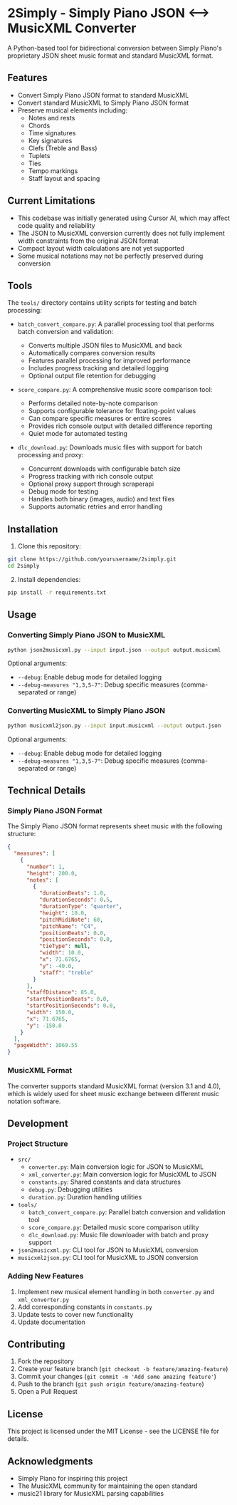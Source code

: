 # 2Simply - Simply Piano JSON ⟷ MusicXML Converter

A Python-based tool for bidirectional conversion between Simply Piano's proprietary JSON sheet music format and standard MusicXML format.

## Features

- Convert Simply Piano JSON format to standard MusicXML
- Convert standard MusicXML to Simply Piano JSON format
- Preserve musical elements including:
  - Notes and rests
  - Chords
  - Time signatures
  - Key signatures
  - Clefs (Treble and Bass)
  - Tuplets
  - Ties
  - Tempo markings
  - Staff layout and spacing

## Current Limitations

- This codebase was initially generated using Cursor AI, which may affect code quality and reliability
- The JSON to MusicXML conversion currently does not fully implement width constraints from the original JSON format
- Compact layout width calculations are not yet supported
- Some musical notations may not be perfectly preserved during conversion

## Tools

The `tools/` directory contains utility scripts for testing and batch processing:

- `batch_convert_compare.py`: A parallel processing tool that performs batch conversion and validation:
  - Converts multiple JSON files to MusicXML and back
  - Automatically compares conversion results
  - Features parallel processing for improved performance
  - Includes progress tracking and detailed logging
  - Optional output file retention for debugging

- `score_compare.py`: A comprehensive music score comparison tool:
  - Performs detailed note-by-note comparison
  - Supports configurable tolerance for floating-point values
  - Can compare specific measures or entire scores
  - Provides rich console output with detailed difference reporting
  - Quiet mode for automated testing

- `dlc_download.py`: Downloads music files with support for batch processing and proxy:
  - Concurrent downloads with configurable batch size
  - Progress tracking with rich console output
  - Optional proxy support through scraperapi
  - Debug mode for testing
  - Handles both binary (images, audio) and text files
  - Supports automatic retries and error handling

## Installation

1. Clone this repository:
```bash
git clone https://github.com/yourusername/2simply.git
cd 2simply
```

2. Install dependencies:
```bash
pip install -r requirements.txt
```

## Usage

### Converting Simply Piano JSON to MusicXML

```bash
python json2musicxml.py --input input.json --output output.musicxml
```

Optional arguments:
- `--debug`: Enable debug mode for detailed logging
- `--debug-measures "1,3,5-7"`: Debug specific measures (comma-separated or range)

### Converting MusicXML to Simply Piano JSON

```bash
python musicxml2json.py --input input.musicxml --output output.json
```

Optional arguments:
- `--debug`: Enable debug mode for detailed logging
- `--debug-measures "1,3,5-7"`: Debug specific measures (comma-separated or range)

## Technical Details

### Simply Piano JSON Format

The Simply Piano JSON format represents sheet music with the following structure:

```json
{
  "measures": [
    {
      "number": 1,
      "height": 200.0,
      "notes": [
        {
          "durationBeats": 1.0,
          "durationSeconds": 0.5,
          "durationType": "quarter",
          "height": 10.0,
          "pitchMidiNote": 60,
          "pitchName": "C4",
          "positionBeats": 0.0,
          "positionSeconds": 0.0,
          "tieType": null,
          "width": 10.0,
          "x": 71.6765,
          "y": -40.0,
          "staff": "treble"
        }
      ],
      "staffDistance": 85.0,
      "startPositionBeats": 0.0,
      "startPositionSeconds": 0.0,
      "width": 150.0,
      "x": 71.6765,
      "y": -150.0
    }
  ],
  "pageWidth": 1069.55
}
```

### MusicXML Format

The converter supports standard MusicXML format (version 3.1 and 4.0), which is widely used for sheet music exchange between different music notation software.

## Development

### Project Structure

- `src/`
  - `converter.py`: Main conversion logic for JSON to MusicXML
  - `xml_converter.py`: Main conversion logic for MusicXML to JSON
  - `constants.py`: Shared constants and data structures
  - `debug.py`: Debugging utilities
  - `duration.py`: Duration handling utilities
- `tools/`
  - `batch_convert_compare.py`: Parallel batch conversion and validation tool
  - `score_compare.py`: Detailed music score comparison utility
  - `dlc_download.py`: Music file downloader with batch and proxy support
- `json2musicxml.py`: CLI tool for JSON to MusicXML conversion
- `musicxml2json.py`: CLI tool for MusicXML to JSON conversion

### Adding New Features

1. Implement new musical element handling in both `converter.py` and `xml_converter.py`
2. Add corresponding constants in `constants.py`
3. Update tests to cover new functionality
4. Update documentation

## Contributing

1. Fork the repository
2. Create your feature branch (`git checkout -b feature/amazing-feature`)
3. Commit your changes (`git commit -m 'Add some amazing feature'`)
4. Push to the branch (`git push origin feature/amazing-feature`)
5. Open a Pull Request

## License

This project is licensed under the MIT License - see the LICENSE file for details.

## Acknowledgments

- Simply Piano for inspiring this project
- The MusicXML community for maintaining the open standard
- music21 library for MusicXML parsing capabilities 